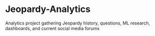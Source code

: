 # Jeopardy-Analytics
Analytics project gathering Jeopardy history, questions, ML research, dashboards, and current social media forums
